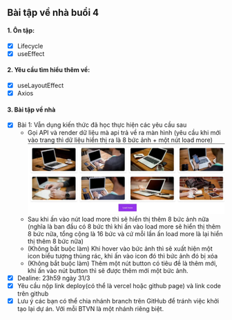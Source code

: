 ## Bài tập về nhà buổi 4

#### 1. Ôn tập:
- [x] Lifecycle
- [x] useEffect

#### 2. Yêu cầu tìm hiểu thêm về:
- [x] useLayoutEffect
- [x] Axios

#### 3. Bài tập về nhà
- [x] Bài 1: Vẫn dụng kiến thức đã học thực hiện các yêu cầu sau
    + Gọi API và render dữ liệu mà api trả về ra màn hình (yêu cầu khi mới vào trang thì dữ liệu hiển thị ra là 8 bức ảnh + một nút load more)
    ![alt text](./ex-img01.png)
    + Sau khi ấn vào nút load more thì sẽ hiển thị thêm 8 bức ảnh nữa (nghĩa là ban đầu có 8 bức thì khi ấn vào load more sẽ hiển thị thêm 8 bức nữa, tổng cộng là 16 bức và cứ mỗi lần ấn load more là lại hiển thị thêm 8 bức nữa)
    + (Không bắt buộc làm) Khi hover vào bức ảnh thì sẽ xuất hiện một icon biểu tượng thùng rác, khi ấn vào icon đó thì bức ảnh đó bị xóa
    + (Không bắt buộc làm) Thêm một nút button có tiêu đề là thêm mới, khi ấn vào nút button thì sẽ được thêm mới một bức ảnh. 
- [x] Dealine: 23h59 ngày 31/3
- [x] Yêu cầu nộp link deploy(có thể là vercel hoặc github page) và link code trên github
- [x] Lưu ý các bạn có thể chia nhánh branch trên GitHub để tránh việc khởi tạo lại dự án. Với mỗi BTVN là một nhánh riêng biệt. 
